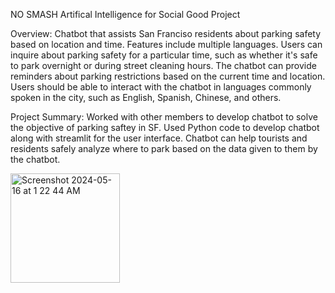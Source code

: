 NO SMASH 
Artifical Intelligence for Social Good Project

Overview: 
Chatbot that assists San Franciso residents about parking safety based on location and time. 
Features include multiple languages. 
Users can inquire about parking safety for a particular time, such as whether it's safe to park overnight or during street cleaning hours. 
The chatbot can provide reminders about parking restrictions based on the current time and location. 
Users should be able to interact with the chatbot in languages commonly spoken in the city, such as English, Spanish, Chinese, and others.

Project Summary: Worked with other members to develop chatbot to solve the objective of parking saftey in SF. Used Python code to develop chatbot along with streamlit for the user interface. 
Chatbot can help tourists and residents safely analyze where to park based on the data given to them by the chatbot.

<img width="175" alt="Screenshot 2024-05-16 at 1 22 44 AM" src="https://github.com/agobishetty23646/Portfolio1/assets/165521104/d7aaae9d-6ecf-40fe-886e-6a1af9cc7ef1">

